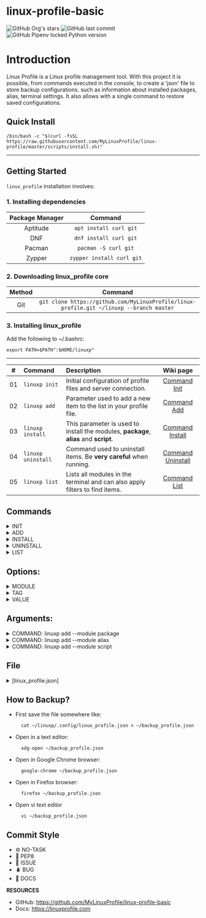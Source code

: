 # linux-profile-basic

![GitHub Org's stars](https://img.shields.io/github/stars/MyLinuxProfile?label=LinuxProfile&style=flat-square)
![GitHub last commit](https://img.shields.io/github/last-commit/MyLinuxProfile/linux-profile-basic?style=flat-square)
![GitHub Pipenv locked Python version](https://img.shields.io/github/pipenv/locked/python-version/MyLinuxProfile/linux-profile?style=flat-square)

# Introduction
Linux Profile is a Linux profile management tool. With this project it is possible, from commands executed in the console, to create a 'json' file to store backup configurations. such as information about installed packages, alias, terminal settings. It also allows with a single command to restore saved configurations.

## Quick Install

    /bin/bash -c "$(curl -fsSL https://raw.githubusercontent.com/MyLinuxProfile/linux-profile/master/scripts/install.sh)"

<hr>

## Getting Started

`linux_profile` installation involves:

### 1. Installing dependencies

| Package Manager    | Command                   |
| :----------------: | :-----------------------: |
| Aptitude	         | `apt install curl git`    |
| DNF	             | `dnf install curl git`    |
| Pacman	         | `pacman -S curl git`      |
| Zypper	         | `zypper install curl git` |


### 2. Downloading linux_profile core

| Method             | Command                                                                                      |
| :----------------: | :------------------------------------------------------------------------------------------: |
| Git   	         | `git clone https://github.com/MyLinuxProfile/linux-profile.git ~/linuxp --branch master` |


### 3. Installing linux_profile
  Add the following to ~/.bashrc:

    export PATH=$PATH":$HOME/linuxp"

<hr>

| #      | Command               | Description                                                                              | Wiki page                    |
|--------|:----------------------|:-----------------------------------------------------------------------------------------| :--------------------------: | 
| 01     | ``linuxp init``       | Initial configuration of profile files and server connection.                            | [Command Init](https://github.com/MyLinuxProfile/linux-profile/wiki/Command---Init) |
| 02     | ``linuxp add``        | Parameter used to add a new item to the list in your profile file.                       | [Command Add](https://github.com/MyLinuxProfile/linux-profile/wiki/Command--Add) |
| 03     | ``linuxp install``    | This parameter is used to install the modules, **package**, **alias** and **script**.    | [Command Install](https://github.com/MyLinuxProfile/linux-profile/wiki/Command-Install) |
| 04     | ``linuxp uninstall``  | Command used to uninstall items. Be **very careful** when running.                       | [Command Uninstall](https://github.com/MyLinuxProfile/linux-profile/wiki/Command--Uninstall) |
| 05     | ``linuxp list``       | Lists all modules in the terminal and can also apply filters to find items.              | [Command List](https://github.com/MyLinuxProfile/linux-profile/wiki/Command-List) |

## Commands

<details>
  <summary>INIT</summary>

  - *Example*: 
      - ``linuxp init``

</details>

<details>
  <summary>ADD</summary>

  - *Example*: 
      - ``linuxp add``
          - *Expected parameters*:
              - ``--module`` * [ Required Parameter ]

</details>

<details>
  <summary>INSTALL</summary>

  - *Example*: 
      - ``linuxp install``
          - *Expected parameters*:
              - ``--module`` * [ Required Parameter ]
              - ``--tag`` 
              - ``--value`` 

</details>

<details>
  <summary>UNINSTALL</summary>

  - *Example*: 
      - ``linuxp uninstall``
          - *Expected parameters*:
              - ``--module`` * [ Required Parameter ]
              - ``--tag``

</details>

<details>
  <summary>LIST</summary>

  - *Example*: 
      - ``linuxp list``
          - *Expected parameters*:
              - ``--module`` * [ Required Parameter ]
              - ``--tag`` 
              - ``--value`` 

</details>

## Options:
  
<details>
<summary>MODULE</summary>
  
- *Example*: 
  - ``package`` * [ Fixed argument ]
  - ``alias`` * [ Fixed argument ]
  - ``script`` * [ Fixed argument ]

</details>

<details>
<summary>TAG</summary>

- *Example*: 
  - ``whatever``

</details>

<details>
<summary>VALUE</summary>

- *Example*: 
  - ``whatever``

</details>

## Arguments:

<details>
  <summary>COMMAND: linuxp add --module package</summary>

- **PACKAGE tag [DEFAULT]**:
    - *Example*: 
        - ``You choose``

- **PACKAGE MANAGER:** * [ Option Required ]
    - *Example*: 
        - ``apt-get`` * [ Fixed argument ]
        - ``apt`` * [ Fixed argument ]
        - ``snap`` * [ Fixed argument ]
        - ``deb`` * [ Fixed argument ]
        - ``shell`` * [ Fixed argument ]
        - ``dnf`` * [ Fixed argument ]
        - ``pacman`` * [ Fixed argument ]
        - ``zypper`` * [ Fixed argument ]
        - ``spack`` * [ Fixed argument ]
        - ``brew`` * [ Fixed argument ]
        - ``pip`` * [ Fixed argument ]

- **PACKAGE NAME:** * [ Option Required ]
    - *Example*: 
        - ``You choose``

</details>

<details>
  <summary>COMMAND: linuxp add --module alias</summary>

- **ALIAS tag [DEFAULT]:**:
    - *Example*: 
        - ``You choose``

- **ALIAS COMMAND:** * [ Option Required ]
    - *Example*: 
        - ``You choose``

- **ALIAS BODY:** * [ Option Required ]
    - *Example*: 
        - ``You choose``

</details>

<details>
  <summary>COMMAND: linuxp add --module script</summary>

- **SCRIPT tag [DEFAULT]:**:
    - *Example*: 
        - ``You choose``

- **SCRIPT TYPE:** * [ Option Required ]
    - *Example*: 
        - ``shell`` * [ Fixed argument ]
        - ``python`` * [ Fixed argument ]
        - ``python3`` * [ Fixed argument ]
        - ``ruby`` * [ Fixed argument ]

- **SCRIPT NAME:** * [ Option Required ]
    - *Example*: 
        - ``You choose``

- **SCRIPT SHEBANG:**
    - *Example*: 
        - ``#!/bin/bash``
        - ``#!/usr/bin/env python``
        - ``#!/usr/bin/env python3``
        - ``#!/usr/bin/env ruby``

- **SCRIPT BODY:** * [ Option Required ]
    - *Example*: 
        - ``echo 'LinuxProfile!'``

</details>

## File 

<details>
  <summary>[linux_profile.json]</summary>
   
    {
        "package": {
            "util": [
                {
                    "id": "E07BB00A71C14FF3878153A329745974",
                    "tag": "util",
                    "type": "apt",
                    "name": "curl",
                    "url": null,
                    "file": null
                }
            ],
            "dev": [
                {
                    "id": "6826AB807A114923BE4CDDAF5FFE5CD0",
                    "tag": "dev",
                    "type": "apt",
                    "name": "git",
                    "url": null,
                    "file": null
                },
                {
                    "id": "9C3D83B360FF498CBDA02CA7DE12E440",
                    "tag": "dev",
                    "type": "apt",
                    "name": "python3-pip",
                    "url": null,
                    "file": null
                }
            ],
            "music": [
                {
                    "id": "B304C96D5E6A4E92A884B0845EDD0885",
                    "tag": "music",
                    "type": "snap",
                    "name": "spotify",
                    "url": null,
                    "file": null
                }
            ]
        },
        "alias": {
            "git": [
                {
                    "id": "02BEF934DC8E4D0F90766C24320E0778",
                    "tag": "git",
                    "command": "giename",
                    "body": "git config --global user.name 'LinuxProfile'",
                    "type": "exec"
                },
                {
                    "id": "E345D563A2CB495780B7F41156ED80EA",
                    "tag": "git",
                    "command": "giename",
                    "body": "git config --global user.email 'email@linuxprofile.com'",
                    "type": "exec"
                }
            ]
        },
        "script": {
            "dev": [
                {
                    "id": "63982A972A4C460C881714FF1EE6C391",
                    "tag": "dev",
                    "type": "sh",
                    "name": "install_poetry",
                    "body": [
                        "#!/bin/bash",
                        "",
                        "sudo apt install curl git",
                        "curl -sSL https://raw.githubusercontent.com/python-poetry/poetry/master/get-poetry.py | python -"
                    ]
                },
                {
                    "id": "0238BB34E0AC44CAAA0E35C5E8335787",
                    "tag": "dev",
                    "type": "sh",
                    "name": "install_asdf",
                    "body": [
                        "#!/bin/bash",
                        "",
                        "sudo apt install curl git",
                        "git clone https://github.com/asdf-vm/asdf.git ~/.asdf --branch v0.10.2",
                        "echo '. $HOME/.asdf/asdf.sh' >> ~/.bashrc",
                        "echo '. $HOME/.asdf/completions/asdf.bash' >> ~/.bashrc"
                    ]
                }
            ]
        }
    }
  
  Link: https://raw.githubusercontent.com/MyLinuxProfile/linux-profile-basic/master/docs/linux_profile.json
</details>

## How to Backup?

- First save the file somewhere like:

        cat ~/linuxp/.config/linux_profile.json > ~/backup_profile.json

- Open in a text editor:

        xdg-open ~/backup_profile.json
        
- Open in Google Chrome browser:

        google-chrome ~/backup_profile.json
        
- Open in Firefox browser:

        firefox ~/backup_profile.json

- Open vi text editor

        vi ~/backup_profile.json

## Commit Style
- ⚙️ NO-TASK
- 📝 PEP8
- 📌 ISSUE
- 🪲 BUG
- 📘 DOCS

**RESOURCES**
- GitHub: https://github.com/MyLinuxProfile/linux-profile-basic
- Docs:   https://linuxprofile.com
